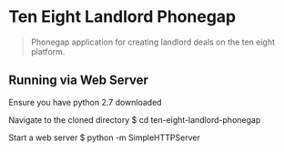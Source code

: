 Ten Eight Landlord Phonegap
==========================

> Phonegap application for creating landlord deals on the ten eight platform.

## Running via Web Server

Ensure you have python 2.7 downloaded

Navigate to the cloned directory
	$ cd  ten-eight-landlord-phonegap

Start a web server
	$ python -m SimpleHTTPServer


